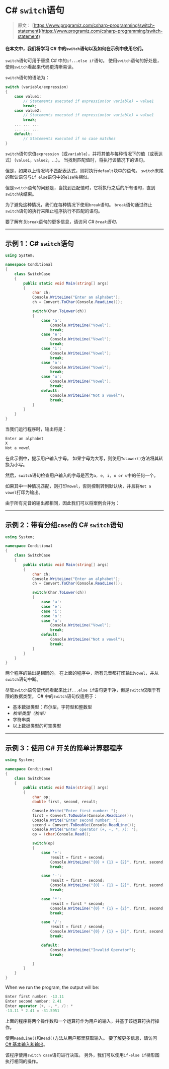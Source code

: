 # C# `switch`语句

> 原文： [https://www.programiz.com/csharp-programming/switch-statement](https://www.programiz.com/csharp-programming/switch-statement)

#### 在本文中，我们将学习 C# 中的`switch`语句以及如何在示例中使用它们。

`switch`语句可用于替换 C# 中的`if...else if`语句。 使用`switch`语句的好处是，使用`switch`看起来代码更清晰易读。

`switch`语句的语法为：

```cs
switch (variable/expression)
{
    case value1:
        // Statements executed if expression(or variable) = value1
        break;
    case value2:
        // Statements executed if expression(or variable) = value1
        break;
    ... ... ... 
    ... ... ... 
    default:
        // Statements executed if no case matches
}

```

`switch`语句求值`expression`（或`variable`），并将其值与每种情况下的值（或表达式）（`value1`，`value2`，…）。 当找到匹配值时，将执行该情况下的语句。

但是，如果以上情况均不匹配表达式，则将执行`default`块中的语句。 `switch`末尾的默认语句与`if else`语句中的`else`块相似。

但是`switch`语句的问题是，当找到匹配值时，它将执行之后的所有语句，直到`switch`块结束。

为了避免这种情况，我们在每种情况下使用`break`语句。 `break`语句通过终止`switch`语句的执行来阻止程序执行不匹配的语句。

要了解有关`break`语句的更多信息，请访问 *C# `break`语句*。

* * *

## 示例 1：C# `switch`语句

```cs
using System;

namespace Conditional
{
    class SwitchCase
    {
        public static void Main(string[] args)
        {
            char ch;
            Console.WriteLine("Enter an alphabet");
            ch = Convert.ToChar(Console.ReadLine());

            switch(Char.ToLower(ch))
            {
                case 'a':
                    Console.WriteLine("Vowel");
                    break;
                case 'e':
                    Console.WriteLine("Vowel");
                    break;
                case 'i':
                    Console.WriteLine("Vowel");
                    break;
                case 'o':
                    Console.WriteLine("Vowel");
                    break;
                case 'u':
                    Console.WriteLine("Vowel");
                    break;
                default:
                    Console.WriteLine("Not a vowel");
                    break;
            }
        }
    }
} 
```

当我们运行程序时，输出将是：

```cs
Enter an alphabet
X
Not a vowel 
```

在此示例中，提示用户输入字母。 如果字母为大写，则使用`ToLower()`方法将其转换为小写。

然后，`switch`语句检查用户输入的字母是否为`a, e, i, o or u`中的任何一个。

如果其中一种情况匹配，则打印`Vowel`，否则控制转到默认块，并且将`Not a vowel`打印为输出。

由于所有元音的输出都相同，因此我们可以将案例合并为：

* * *

## 示例 2：带有分组`case`的 C# `switch`语句

```cs
using System;

namespace Conditional
{
    class SwitchCase
    {
        public static void Main(string[] args)
        {
            char ch;
            Console.WriteLine("Enter an alphabet");
            ch = Convert.ToChar(Console.ReadLine());

            switch(Char.ToLower(ch))
            {
                case 'a':
                case 'e':
                case 'i':
                case 'o':
                case 'u':
                    Console.WriteLine("Vowel");
                    break;
                default:
                    Console.WriteLine("Not a vowel");
                    break;
            }
        }
    }
} 
```

两个程序的输出是相同的。 在上面的程序中，所有元音都打印输出`Vowel`，并从`switch`语句中断。

尽管`switch`语句使代码看起来比`if...else if`语句更干净，但是`switch`仅限于有限的数据类型。 C# 中的`switch`语句仅适用于：

*   基本数据类型：布尔型，字符型和整数型
*   *枚举类型（枚举）*
*   字符串类
*   以上数据类型的可空类型

* * *

## 示例 3：使用 C# 开关的简单计算器程序

```cs
using System;

namespace Conditional
{
    class SwitchCase
    {
        public static void Main(string[] args)
        {
            char op;
            double first, second, result;

            Console.Write("Enter first number: ");
            first = Convert.ToDouble(Console.ReadLine());
            Console.Write("Enter second number: ");
            second = Convert.ToDouble(Console.ReadLine());
            Console.Write("Enter operator (+, -, *, /): ");
            op = (char)Console.Read();

            switch(op)
            {
                case '+':
                    result = first + second;
                    Console.WriteLine("{0} + {1} = {2}", first, second, result);
                    break;

                case '-':
                    result = first - second;
                    Console.WriteLine("{0} - {1} = {2}", first, second, result);
                    break;

                case '*':
                    result = first * second;
                    Console.WriteLine("{0} * {1} = {2}", first, second, result);
                    break;

                case '/':
                    result = first / second;
                    Console.WriteLine("{0} / {1} = {2}", first, second, result);
                    break;

                default:
                    Console.WriteLine("Invalid Operator");
                    break;

            }
        }
    }
} 
```

When we run the program, the output will be:

```cs
Enter first number: -13.11
Enter second number: 2.41
Enter operator (+, -, *, /): *
-13.11 * 2.41 = -31.5951 
```

上面的程序将两个操作数和一个运算符作为用户的输入，并基于该运算符执行操作。

使用`ReadLine()`和`Read()`方法从用户那里获取输入。 要了解更多信息，请访问 [C# 基本输入和输出](/csharp-programming/basic-input-output "Basic input and output in C#")。

该程序使用`switch case`语句进行决策。 另外，我们可以使用`if-else if`梯形图执行相同的操作。